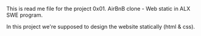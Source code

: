 This is read me file for the project 0x01. AirBnB clone - Web static in ALX SWE program.

In this project we're supposed to design the website statically (html & css).
